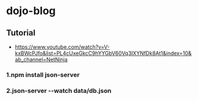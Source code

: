 # dojo-blog

## Tutorial
- https://www.youtube.com/watch?v=V-kxBWcPJfo&list=PL4cUxeGkcC9hYYGbV60Vq3IXYNfDk8At1&index=10&ab_channel=NetNinja

### 1.npm install json-server
### 2.json-server --watch data/db.json